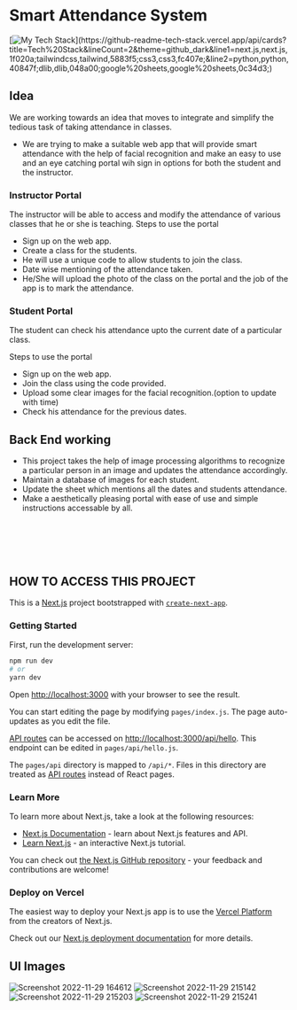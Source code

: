 # Smart Attendance System
[![My Tech Stack](https://github-readme-tech-stack.vercel.app/api/cards?title=Tech%20Stack&lineCount=2&theme=github_dark&line1=next.js,next.js,1f020a;tailwindcss,tailwind,5883f5;css3,css3,fc407e;&line2=python,python,40847f;dlib,dlib,048a00;google%20sheets,google%20sheets,0c34d3;)](https://github-readme-tech-stack.vercel.app/api/cards?title=Tech%20Stack&lineCount=2&theme=github_dark&line1=next.js,next.js,1f020a;tailwindcss,tailwind,5883f5;css3,css3,fc407e;&line2=python,python,40847f;dlib,dlib,048a00;google%20sheets,google%20sheets,0c34d3;)

## Idea

We are working towards an idea that moves to integrate and simplify the tedious task of taking attendance in classes.
- We are trying to make a suitable web app that will provide smart attendance with the help of facial recognition and make an easy to use and an eye catching portal wih sign in options for both the student and the instructor. 

### Instructor Portal 

The instructor will be able to access and modify the attendance of various classes that he or she is teaching. 
Steps to use the portal 
- Sign up on the web app. 
- Create a class for the students. 
- He will use a unique code to allow students to join the class. 
- Date wise mentioning of the attendance taken.
- He/She will upload the photo of the class on the portal and the job of the app is to mark the attendance. 

### Student Portal 

The student can check his attendance upto the current date of a particular class. 

Steps to use the portal 
- Sign up on the web app. 
- Join the class using the code provided. 
- Upload some clear images for the facial recognition.(option to update with time)
- Check his attendance for the previous dates. 

## Back End working 

- This project takes the help of image processing algorithms to recognize a particular person in an image and updates the attendance accordingly.
- Maintain a database of images for each student. 
- Update the sheet which mentions all the dates and students attendance. 
- Make a aesthetically pleasing portal with ease of use and simple instructions accessable by all. 


<br />
<br />
<br />
<br />

## HOW TO ACCESS THIS PROJECT


This is a [Next.js](https://nextjs.org/) project bootstrapped with [`create-next-app`](https://github.com/vercel/next.js/tree/canary/packages/create-next-app).

### Getting Started

First, run the development server:

```bash
npm run dev
# or
yarn dev
```

Open [http://localhost:3000](http://localhost:3000) with your browser to see the result.

You can start editing the page by modifying `pages/index.js`. The page auto-updates as you edit the file.

[API routes](https://nextjs.org/docs/api-routes/introduction) can be accessed on [http://localhost:3000/api/hello](http://localhost:3000/api/hello). This endpoint can be edited in `pages/api/hello.js`.

The `pages/api` directory is mapped to `/api/*`. Files in this directory are treated as [API routes](https://nextjs.org/docs/api-routes/introduction) instead of React pages.

### Learn More

To learn more about Next.js, take a look at the following resources:

- [Next.js Documentation](https://nextjs.org/docs) - learn about Next.js features and API.
- [Learn Next.js](https://nextjs.org/learn) - an interactive Next.js tutorial.

You can check out [the Next.js GitHub repository](https://github.com/vercel/next.js/) - your feedback and contributions are welcome!

### Deploy on Vercel

The easiest way to deploy your Next.js app is to use the [Vercel Platform](https://vercel.com/new?utm_medium=default-template&filter=next.js&utm_source=create-next-app&utm_campaign=create-next-app-readme) from the creators of Next.js.

Check out our [Next.js deployment documentation](https://nextjs.org/docs/deployment) for more details.

## UI Images

![Screenshot 2022-11-29 164612](https://user-images.githubusercontent.com/79386635/204587656-99a64d32-efdb-47ac-97f8-24105279480a.jpg)
![Screenshot 2022-11-29 215142](https://user-images.githubusercontent.com/79386635/204587736-ee8772a4-827c-469b-9248-628a7fac6641.jpg)
![Screenshot 2022-11-29 215203](https://user-images.githubusercontent.com/79386635/204587783-abd76594-df46-4cdf-9a5d-232f66435de9.jpg)
![Screenshot 2022-11-29 215241](https://user-images.githubusercontent.com/79386635/204587833-72fe312c-003c-4d64-80ab-ddb849816b11.jpg)

